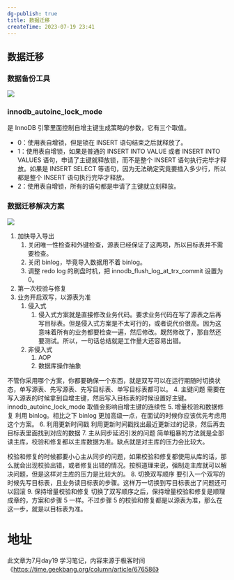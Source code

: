 ```yaml
---
dg-publish: true
title: 数据迁移
createTime: 2023-07-19 23:41  
---
```



##  数据迁移

### 数据备份工具

![](https://static001.geekbang.org/resource/image/e3/d0/e341443c3cc11c3b04d17a28134cbbd0.png?wh=1920x712)


### innodb_autoinc_lock_mode 
是 InnoDB 引擎里面控制自增主键生成策略的参数，它有三个取值。

- 0：使用表自增锁，但是锁在 INSERT 语句结束之后就释放了。
- 1：使用表自增锁，如果是普通的 INSERT INTO VALUE 或者 INSERT INTO VALUES 语句，申请了主键就释放锁，而不是整个 INSERT 语句执行完毕才释放。如果是 INSERT SELECT 等语句，因为无法确定究竟要插入多少行，所以都是整个 INSERT 语句执行完毕才释放。
- 2：使用表自增锁，所有的语句都是申请了主键就立刻释放。

### 数据迁移解决方案

![](https://static001.geekbang.org/resource/image/2b/20/2b23d430a4284b860be2876f11174c20.png?wh=1920x1222)

1. 加快导入导出
	1. 关闭唯一性检查和外键检查，源表已经保证了这两项，所以目标表并不需要检查。
	2. 关闭 binlog，毕竟导入数据用不着 binlog。
	3. 调整 redo log 的刷盘时机，把 innodb_flush_log_at_trx_commit 设置为 0。
2. 第一次校验与修复
3. 业务开启双写，以源表为准
	1. 侵入式
		1. 侵入式方案就是直接修改业务代码。要求业务代码在写了源表之后再写目标表。但是侵入式方案是不太可行的，或者说代价很高。因为这意味着所有的业务都要检查一遍，然后修改。既然修改了，那自然还要测试。所以，一句话总结就是工作量大还容易出错。
	2. 非侵入式
		1. AOP
		2. 数据库操作抽象

不管你采用哪个方案，你都要确保一个东西，就是双写可以在运行期随时切换状态，单写源表、先写源表、先写目标表、单写目标表都可以。
4. 主键问题
需要在写入源表的时候拿到自增主键，然后写入目标表的时候设置好主键。
innodb_autoinc_lock_mode 取值会影响自增主键的连续性
5. 增量校验和数据修复
利用 binlog。相比之下 binlog 更加高级一点，在面试的时候你应该优先考虑用这个方案。
6. 利用更新时间戳
利用更新时间戳找出最近更新过的记录，然后再去目标表里面找到对应的数据
7. 主从同步延迟引发的问题
简单粗暴的方法就是全部读主库，校验和修复都以主库数据为准。缺点就是对主库的压力会比较大。

校验和修复的时候都要小心主从同步的问题，如果校验和修复都使用从库的话，那么就会出现校验出错，或者修复出错的情况。按照道理来说，强制走主库就可以解决问题，但是这样对主库的压力是比较大的。
8. 切换双写顺序
要引入一个双写的时候先写目标表，且业务读目标表的步骤。这样万一切换到写目标表出了问题还可以回滚
9. 保持增量校验和修复
切换了双写顺序之后，保持增量校验和修复是顺理成章的，方案和步骤 5 一样。不过步骤 5 的校验和修复都是以源表为准，那么在这一步，就是以目标表为准。




# 地址 

此文章为7月day19 学习笔记，内容来源于极客时间《https://time.geekbang.org/column/article/676586》